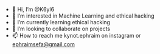 - 👋 Hi, I’m @K6yl6
- 👀 I’m interested in Machine Learning and ethical hacking
- 🌱 I’m currently learning ethical hacking
- 💞️ I’m looking to collaborate on projects
- 📫 How to reach me kynot.ephraim on instagram or ephraimsefa@gmail.com
  

<!---
K6yl6/K6yl6 is a ✨ special ✨ repository because its `README.md` (this file) appears on your GitHub profile.
You can click the Preview link to take a look at your changes.
--->
